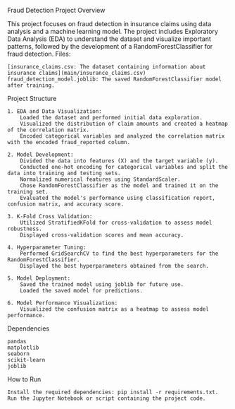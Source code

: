 Fraud Detection Project
Overview

This project focuses on fraud detection in insurance claims using data analysis and a machine learning model. The project includes Exploratory Data Analysis (EDA) to understand the dataset and visualize important patterns, followed by the development of a RandomForestClassifier for fraud detection.
Files:

    [insurance_claims.csv: The dataset containing information about insurance claims](main/insurance_claims.csv)
    fraud_detection_model.joblib: The saved RandomForestClassifier model after training.

Project Structure

    1. EDA and Data Visualization:
        Loaded the dataset and performed initial data exploration.
        Visualized the distribution of claim amounts and created a heatmap of the correlation matrix.
        Encoded categorical variables and analyzed the correlation matrix with the encoded fraud_reported column.

    2. Model Development:
        Divided the data into features (X) and the target variable (y).
        Conducted one-hot encoding for categorical variables and split the data into training and testing sets.
        Normalized numerical features using StandardScaler.
        Chose RandomForestClassifier as the model and trained it on the training set.
        Evaluated the model's performance using classification report, confusion matrix, and accuracy score.

    3. K-Fold Cross Validation:
        Utilized StratifiedKFold for cross-validation to assess model robustness.
        Displayed cross-validation scores and mean accuracy.

    4. Hyperparameter Tuning:
        Performed GridSearchCV to find the best hyperparameters for the RandomForestClassifier.
        Displayed the best hyperparameters obtained from the search.

    5. Model Deployment:
        Saved the trained model using joblib for future use.
        Loaded the saved model for predictions.

    6. Model Performance Visualization:
        Visualized the confusion matrix as a heatmap to assess model performance.

Dependencies

    pandas
    matplotlib
    seaborn
    scikit-learn
    joblib

How to Run

    Install the required dependencies: pip install -r requirements.txt.
    Run the Jupyter Notebook or script containing the project code.
